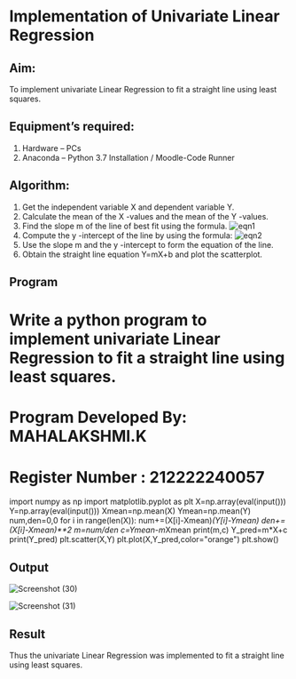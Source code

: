 # Implementation of Univariate Linear Regression
## Aim:
To implement univariate Linear Regression to fit a straight line using least squares.
## Equipment’s required:
1.	Hardware – PCs
2.	Anaconda – Python 3.7 Installation / Moodle-Code Runner
## Algorithm:
1.	Get the independent variable X and dependent variable Y.
2.	Calculate the mean of the X -values and the mean of the Y -values.
3.	Find the slope m of the line of best fit using the formula.
 ![eqn1](./eq1.jpg)
4.	Compute the y -intercept of the line by using the formula:
![eqn2](./eq2.jpg)  
5.	Use the slope m and the y -intercept to form the equation of the line.
6.	Obtain the straight line equation Y=mX+b and plot the scatterplot.
## Program

# Write a python program to  implement univariate Linear Regression to fit a straight line using least squares.
# Program Developed By: MAHALAKSHMI.K
# Register Number : 212222240057
import numpy as np
import matplotlib.pyplot as plt
X=np.array(eval(input()))
Y=np.array(eval(input()))
Xmean=np.mean(X)
Ymean=np.mean(Y)
num,den=0,0
for i in range(len(X)):
  num+=(X[i]-Xmean)*(Y[i]-Ymean)
  den+=(X[i]-Xmean)**2
m=num/den
c=Ymean-m*Xmean
print(m,c)
Y_pred=m*X+c
print(Y_pred)
plt.scatter(X,Y)
plt.plot(X,Y_pred,color="orange")
plt.show()

## Output

![Screenshot (30)](https://github.com/maha712/Univariate-Linear-Regression/assets/121156360/21544253-0587-43d6-9f21-155104199f9a)

![Screenshot (31)](https://github.com/maha712/Univariate-Linear-Regression/assets/121156360/8e81ba3f-84ce-4aff-a81a-83e30ee5621f)

## Result
Thus the univariate Linear Regression was implemented to fit a straight line using least squares.
